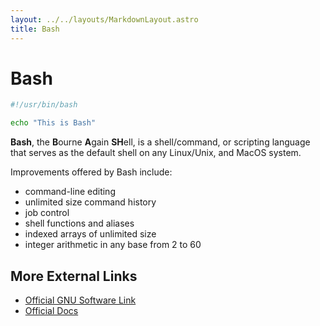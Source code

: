 ```yaml
---
layout: ../../layouts/MarkdownLayout.astro
title: Bash
---
```


# Bash
```bash
#!/usr/bin/bash

echo "This is Bash"
```
**Bash**, the **B**ourne **A**gain **SH**ell, is a shell/command, or scripting 
language that serves as the default shell on any Linux/Unix, and MacOS system.

Improvements offered by Bash include:
* command-line editing
* unlimited size command history
* job control
* shell functions and aliases
* indexed arrays of unlimited size
* integer arithmetic in any base from 2 to 60

## More External Links
- [Official GNU Software Link](https://www.gnu.org/software/bash/)
- [Official Docs](https://www.gnu.org/software/bash/manual/)
